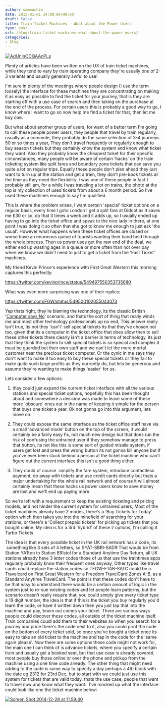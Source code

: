 ```yaml
---
author: sammachin
date: 2015-01-01 14:08:06+00:00
draft: false
title: Train Ticket Machines - What about the Power Users
type: post
url: /blog/train-ticket-machines-what-about-the-power-users/
categories:
- Blog
---
```


[![AdUnlnOCQAAnPLs](http://sammachin.com/wp-content/uploads/2014/12/AdUnlnOCQAAnPLs.jpg)
](http://sammachin.com/wp-content/uploads/2014/12/AdUnlnOCQAAnPLs.jpg)

Plenty of articles have been written on the UX of train ticket machines, while they tend to vary by train operating company they're usually one of 2-3 varients and usually generally awful to use!

I'm sure in plenty of the meetings where people design (I use the term loosely) the interface for these machines they are concentrating on making it as easy as possible to find the ticket for your journey, that is they are starting off with a use case of search and then taking on the purchase at the end of the process. For certain users this is probably a good way to go, I know where I want to go so now help me find a ticket for that, then let me buy one.

But what about another group of users, for want of a better term I'm going to call these people power users, they people that travel by train regularly, usually as a commute, they probably do the same selection of 3-4 journeys 50 or so times a year, They don't travel frequently or regularly enough to buy season tickets but they certainly know the system and know what ticket they want. Also they probably know the cheapest ticket for their specific circumstances, many people will be aware of certain 'hacks' on the train ticketing system like split fares and boundary zone tickets that can save you quite a lot on regular trips. Equally these people don't plan ahead they just want to turn up at the station and get a train, they don't pre-book tickets all the time as they need the flexibility. I was one of these people in fact I probably still am, for a while I was traveling a lot on trains, the photo at the top is my collection of used tickets from about a 6 month period. So I've used these machines enough to say I'm qualified.

This is where the problem arises, I want certain 'special' ticket options on a regular basis, every time I goto London I get a split fare at Didcot as it saves me £30 or so, do that 3 times a week and it adds up, so I usually ended up having to go into the ticket office and speak to the nice lady in there, at one point I was doing it so often that she got to know me enough to just ask 'the usual'. However what happens when these ticket offices are closed or worse have an enormous queue of tourists wanting their hand held through the whole process. Then us power uses get the raw end of the deal, we either end up wasting ages in a queue or more often than not over pay when we know we didn't need to just to get a ticket from the 'Fast Ticket' machines.

My friend Kevin Prince's experience with First Great Western this morning captures this perfectly:

https://twitter.com/kevinprince/status/549497550353735680

What was even more surprising was one of their replies:

https://twitter.com/FGW/status/549500102055043073

Yep thats right, they're blaming the technology, its the classic British '[Computer says No](https://www.youtube.com/watch?v=AJQ3TM-p2QI)' scenario, and thats the sort of thing that really winds me and most other technology professionals up no end, This answer really isn't true, its not they 'can't' sell special tickets its that they've chosen not too, given that its a computer in the ticket office that does allow then to sell these other tickets there clearly isn't a barrier in terms of technology, its just that they think the system to sell special tickets is so special and complex it must be guarded but their own staff and we can't let the mere mortal customer near the precious ticket computer. Or the cynic in me says they don't want to make it too easy to buy these special tickets or they fail to make quite such large profits as they currently do, but lets be generous and assume they're wanting to make things 'easier' for us.

Lets consider a few options:

1) they could just expand the current ticket interface with all the various stations and special ticket options, hopefully this has been thought about and somewhere a desicion was made to leave some of these more 'obscure' ones out in the name of keeping it simple for the person that buys one ticket a year. Ok not gonna go into this argument, lets move on.

2) They could expose the same interface as the ticket office staff have via a small 'advanced mode' button on the top of the screen, it would certainly be a fairly easy fix, not much new design but that does run the risk of confusing the untrained user if they somehow manage to press that button, its not like this is some sort of guided missile system, if users get lost and press the wrong button its not gonna kill anyone but if you've ever been stuck behind a person at the ticket machine who can't figure out the current interface this isn't a good thing either.

3) They could of course  simplify the fare system, introduce contactless payment, do away with tickets and use credit cards directly but thats a major undertaking for the whole rail network and of course it will almost certainly mean that these hacks us power users know to save money are lost and we'll end up paying more.

So we're left with a requirement to keep the existing ticketing and pricing models, and not hinder the current system for untrained users, Most of the ticket machines already have 2 modes, there's a 'Buy Tickets for Today' option which then takes you into the minefield of searching for your stations, or there's a 'Collect prepaid tickets' for picking up tickets that you bought online. My idea is for a 3rd 'hybrid' of these 2 options, I'm calling it Turbo Tickets.

The idea is that every possible ticket in the UK rail network has a code, its  something like 3 sets of 4 letters, so SYAT-SBRI-SADR That would be from Station YATton to Station BRIstol for a Standard Anytime Day Return, all UK stations already have 3 letter codes those of us that use the traintimes apps regularly probably know their frequent ones anyway, Other types like travel cards could replace the station codes so TFGW-FTAB-SATC could be a Travelcard on First Great Western for a Freedom TravelCard Zones A-B, as a Standard Anytime TravelCard. The point is that these codes don't have to be that easy to understand there would be a certain amount of logic in the system just to re-sue existing codes and let people learn patterns, but the scenario doesn't really require that, you could simply give every ticket type a 16 digit number, the idea is that if this is the ticket you buy regularly you'd learn the code, or have it written down then you just tap that into the machine and pay, boom out comes your ticket. There are various ways people could discover these codes, all outside of the ticket machine itself, Train companies coudl add them to their websites so when you search for a journey and price there's the code next to it, also you could print the code on the bottom of every ticket sold, so once you've bought a ticket once its easy to take an old ticket to the machine and tap in the code for the 'same again please'. Now there are some options these code might not work for, the main one I can think of is advance tickets, where you specify a certain train and usually get a booked seat, but that use case is already covered, most people buy those online or over the phone and pickup from the machine using a one time code already. The other thing that might need adding to the code is some way to specify a day perhaps a 4th block with the date eg 2312 for 23rd Dec, but to start with we could just use this system for tickets that are valid today. thats the use case, people that want to travel now and know what they want.  I've mocked up what the interface could look like one the ticket machine below:

[![Screen Shot 2014-12-29 at 11.59.40](http://sammachin.com/wp-content/uploads/2014/12/Screen-Shot-2014-12-29-at-11.59.40.png)
](http://sammachin.com/wp-content/uploads/2014/12/Screen-Shot-2014-12-29-at-11.59.40.png)




